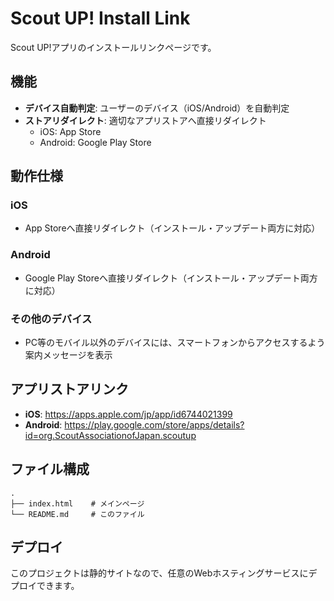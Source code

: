 # Scout UP! Install Link

Scout UP!アプリのインストールリンクページです。

## 機能

- **デバイス自動判定**: ユーザーのデバイス（iOS/Android）を自動判定
- **ストアリダイレクト**: 適切なアプリストアへ直接リダイレクト
  - iOS: App Store
  - Android: Google Play Store

## 動作仕様

### iOS
- App Storeへ直接リダイレクト（インストール・アップデート両方に対応）

### Android
- Google Play Storeへ直接リダイレクト（インストール・アップデート両方に対応）

### その他のデバイス
- PC等のモバイル以外のデバイスには、スマートフォンからアクセスするよう案内メッセージを表示

## アプリストアリンク

- **iOS**: https://apps.apple.com/jp/app/id6744021399
- **Android**: https://play.google.com/store/apps/details?id=org.ScoutAssociationofJapan.scoutup

## ファイル構成

```
.
├── index.html    # メインページ
└── README.md     # このファイル
```

## デプロイ

このプロジェクトは静的サイトなので、任意のWebホスティングサービスにデプロイできます。